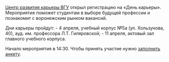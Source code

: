 [Центр развития карьеры ВГУ](https://vk.com/vsu_career) открыл регистрацию на «День карьеры». Мероприятие поможет студентам в выборе будущей профессии и познакомит с воронежским рынком вакансий.

Дни карьеры пройдут: - 4 апреля, учебный корпус №5а (ул. Хользунова, 40), ауд. им. профессора Л.Т. Гиляровской; - 11 апреля, актовый зал главного учебного корпуса.

Начало мероприятия в 14:30. Чтобы принять участие нужно [заполнить анкету](https://vk.com/away.php?to=https%3A%2F%2Fvk.cc%2F9bWjLN&post=-131429_6168&cc_key=).